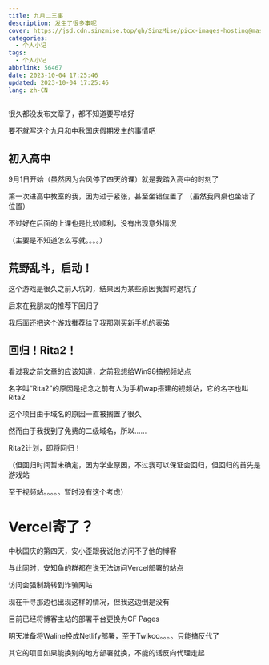 ```yaml
---
title: 九月二三事
description: 发生了很多事呢
cover: https://jsd.cdn.sinzmise.top/gh/SinzMise/picx-images-hosting@master/pc.6f0hm71zvw.webp
categories: 
  - 个人小记
tags: 
  - 个人小记
abbrlink: 56467
date: 2023-10-04 17:25:46
updated: 2023-10-04 17:25:46
lang: zh-CN
---
```

很久都没发布文章了，都不知道要写啥好

要不就写这个九月和中秋国庆假期发生的事情吧

## 初入高中
9月1日开始（虽然因为台风停了四天的课）就是我踏入高中的时刻了

第一次进高中教室的我，因为过于紧张，甚至坐错位置了 <psw>（虽然我同桌也坐错了位置）</psw>

不过好在后面的上课也是比较顺利，没有出现意外情况

<psw>（主要是不知道怎么写就。。。。）</psw>

## 荒野乱斗，启动！
这个游戏是很久之前入坑的，结果因为某些原因我暂时退坑了

后来在我朋友的推荐下回归了

我后面还把这个游戏推荐给了我那刚买新手机的表弟

## 回归！Rita2！
看过我之前文章的应该知道，之前我想给Win98搞视频站点

名字叫“Rita2”的原因是纪念之前有人为手机wap搭建的视频站，它的名字也叫Rita2

这个项目由于域名的原因一直被搁置了很久

然而由于我找到了免费的二级域名，所以......

Rita2计划，即将回归！

（但回归时间暂未确定，因为学业原因，不过我可以保证会回归，但回归的首先是游戏站

至于视频站。。。。。暂时没有这个考虑）

# Vercel寄了？
中秋国庆的第四天，安小歪跟我说他访问不了他的博客

与此同时，安知鱼的群都在说无法访问Vercel部署的站点

访问会强制跳转到诈骗网站

现在千寻那边也出现这样的情况，但我这边倒是没有

目前已经将博客主站的部署平台更换为CF Pages

明天准备将Waline换成Netlify部署，至于Twikoo。。。。只能搞反代了

其它的项目如果能换别的地方部署就换，不能的话反向代理走起
